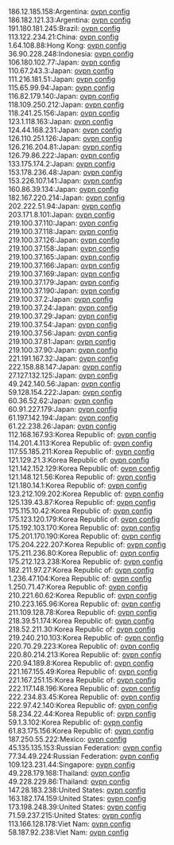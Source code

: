 186.12.185.158:Argentina: [ovpn config](vpn/186_12_185_158.ovpn)  
186.182.121.33:Argentina: [ovpn config](vpn/186_182_121_33.ovpn)  
191.180.181.245:Brazil: [ovpn config](vpn/191_180_181_245.ovpn)  
113.122.234.21:China: [ovpn config](vpn/113_122_234_21.ovpn)  
1.64.108.88:Hong Kong: [ovpn config](vpn/1_64_108_88.ovpn)  
36.90.228.248:Indonesia: [ovpn config](vpn/36_90_228_248.ovpn)  
106.180.102.77:Japan: [ovpn config](vpn/106_180_102_77.ovpn)  
110.67.243.3:Japan: [ovpn config](vpn/110_67_243_3.ovpn)  
111.216.181.51:Japan: [ovpn config](vpn/111_216_181_51.ovpn)  
115.65.99.94:Japan: [ovpn config](vpn/115_65_99_94.ovpn)  
116.82.179.140:Japan: [ovpn config](vpn/116_82_179_140.ovpn)  
118.109.250.212:Japan: [ovpn config](vpn/118_109_250_212.ovpn)  
118.241.25.156:Japan: [ovpn config](vpn/118_241_25_156.ovpn)  
123.1.118.163:Japan: [ovpn config](vpn/123_1_118_163.ovpn)  
124.44.168.231:Japan: [ovpn config](vpn/124_44_168_231.ovpn)  
126.110.251.126:Japan: [ovpn config](vpn/126_110_251_126.ovpn)  
126.216.204.81:Japan: [ovpn config](vpn/126_216_204_81.ovpn)  
126.79.86.222:Japan: [ovpn config](vpn/126_79_86_222.ovpn)  
133.175.174.2:Japan: [ovpn config](vpn/133_175_174_2.ovpn)  
153.178.236.48:Japan: [ovpn config](vpn/153_178_236_48.ovpn)  
153.226.107.141:Japan: [ovpn config](vpn/153_226_107_141.ovpn)  
160.86.39.134:Japan: [ovpn config](vpn/160_86_39_134.ovpn)  
182.167.220.214:Japan: [ovpn config](vpn/182_167_220_214.ovpn)  
202.222.51.94:Japan: [ovpn config](vpn/202_222_51_94.ovpn)  
203.171.8.101:Japan: [ovpn config](vpn/203_171_8_101.ovpn)  
219.100.37.110:Japan: [ovpn config](vpn/219_100_37_110.ovpn)  
219.100.37.118:Japan: [ovpn config](vpn/219_100_37_118.ovpn)  
219.100.37.126:Japan: [ovpn config](vpn/219_100_37_126.ovpn)  
219.100.37.158:Japan: [ovpn config](vpn/219_100_37_158.ovpn)  
219.100.37.165:Japan: [ovpn config](vpn/219_100_37_165.ovpn)  
219.100.37.166:Japan: [ovpn config](vpn/219_100_37_166.ovpn)  
219.100.37.169:Japan: [ovpn config](vpn/219_100_37_169.ovpn)  
219.100.37.179:Japan: [ovpn config](vpn/219_100_37_179.ovpn)  
219.100.37.190:Japan: [ovpn config](vpn/219_100_37_190.ovpn)  
219.100.37.2:Japan: [ovpn config](vpn/219_100_37_2.ovpn)  
219.100.37.24:Japan: [ovpn config](vpn/219_100_37_24.ovpn)  
219.100.37.29:Japan: [ovpn config](vpn/219_100_37_29.ovpn)  
219.100.37.54:Japan: [ovpn config](vpn/219_100_37_54.ovpn)  
219.100.37.56:Japan: [ovpn config](vpn/219_100_37_56.ovpn)  
219.100.37.81:Japan: [ovpn config](vpn/219_100_37_81.ovpn)  
219.100.37.90:Japan: [ovpn config](vpn/219_100_37_90.ovpn)  
221.191.167.32:Japan: [ovpn config](vpn/221_191_167_32.ovpn)  
222.158.88.147:Japan: [ovpn config](vpn/222_158_88_147.ovpn)  
27.127.132.125:Japan: [ovpn config](vpn/27_127_132_125.ovpn)  
49.242.140.56:Japan: [ovpn config](vpn/49_242_140_56.ovpn)  
59.128.154.222:Japan: [ovpn config](vpn/59_128_154_222.ovpn)  
60.36.52.62:Japan: [ovpn config](vpn/60_36_52_62.ovpn)  
60.91.227.179:Japan: [ovpn config](vpn/60_91_227_179.ovpn)  
61.197.142.194:Japan: [ovpn config](vpn/61_197_142_194.ovpn)  
61.22.238.26:Japan: [ovpn config](vpn/61_22_238_26.ovpn)  
112.168.167.93:Korea Republic of: [ovpn config](vpn/112_168_167_93.ovpn)  
114.201.4.113:Korea Republic of: [ovpn config](vpn/114_201_4_113.ovpn)  
117.55.185.211:Korea Republic of: [ovpn config](vpn/117_55_185_211.ovpn)  
121.129.21.3:Korea Republic of: [ovpn config](vpn/121_129_21_3.ovpn)  
121.142.152.129:Korea Republic of: [ovpn config](vpn/121_142_152_129.ovpn)  
121.148.121.56:Korea Republic of: [ovpn config](vpn/121_148_121_56.ovpn)  
121.180.14.1:Korea Republic of: [ovpn config](vpn/121_180_14_1.ovpn)  
123.212.109.202:Korea Republic of: [ovpn config](vpn/123_212_109_202.ovpn)  
125.139.43.87:Korea Republic of: [ovpn config](vpn/125_139_43_87.ovpn)  
175.115.10.42:Korea Republic of: [ovpn config](vpn/175_115_10_42.ovpn)  
175.123.120.179:Korea Republic of: [ovpn config](vpn/175_123_120_179.ovpn)  
175.192.103.170:Korea Republic of: [ovpn config](vpn/175_192_103_170.ovpn)  
175.201.170.190:Korea Republic of: [ovpn config](vpn/175_201_170_190.ovpn)  
175.204.222.207:Korea Republic of: [ovpn config](vpn/175_204_222_207.ovpn)  
175.211.236.80:Korea Republic of: [ovpn config](vpn/175_211_236_80.ovpn)  
175.212.123.238:Korea Republic of: [ovpn config](vpn/175_212_123_238.ovpn)  
182.211.97.27:Korea Republic of: [ovpn config](vpn/182_211_97_27.ovpn)  
1.236.47.104:Korea Republic of: [ovpn config](vpn/1_236_47_104.ovpn)  
1.250.71.47:Korea Republic of: [ovpn config](vpn/1_250_71_47.ovpn)  
210.221.60.62:Korea Republic of: [ovpn config](vpn/210_221_60_62.ovpn)  
210.223.165.96:Korea Republic of: [ovpn config](vpn/210_223_165_96.ovpn)  
211.109.128.78:Korea Republic of: [ovpn config](vpn/211_109_128_78.ovpn)  
218.39.51.174:Korea Republic of: [ovpn config](vpn/218_39_51_174.ovpn)  
218.52.211.30:Korea Republic of: [ovpn config](vpn/218_52_211_30.ovpn)  
219.240.210.103:Korea Republic of: [ovpn config](vpn/219_240_210_103.ovpn)  
220.70.29.223:Korea Republic of: [ovpn config](vpn/220_70_29_223.ovpn)  
220.80.214.213:Korea Republic of: [ovpn config](vpn/220_80_214_213.ovpn)  
220.94.189.8:Korea Republic of: [ovpn config](vpn/220_94_189_8.ovpn)  
221.167.155.49:Korea Republic of: [ovpn config](vpn/221_167_155_49.ovpn)  
221.167.251.15:Korea Republic of: [ovpn config](vpn/221_167_251_15.ovpn)  
222.117.148.196:Korea Republic of: [ovpn config](vpn/222_117_148_196.ovpn)  
222.234.83.45:Korea Republic of: [ovpn config](vpn/222_234_83_45.ovpn)  
222.97.42.140:Korea Republic of: [ovpn config](vpn/222_97_42_140.ovpn)  
58.234.22.44:Korea Republic of: [ovpn config](vpn/58_234_22_44.ovpn)  
59.1.3.102:Korea Republic of: [ovpn config](vpn/59_1_3_102.ovpn)  
61.83.175.156:Korea Republic of: [ovpn config](vpn/61_83_175_156.ovpn)  
187.250.55.222:Mexico: [ovpn config](vpn/187_250_55_222.ovpn)  
45.135.135.153:Russian Federation: [ovpn config](vpn/45_135_135_153.ovpn)  
77.34.49.224:Russian Federation: [ovpn config](vpn/77_34_49_224.ovpn)  
109.123.231.44:Singapore: [ovpn config](vpn/109_123_231_44.ovpn)  
49.228.179.168:Thailand: [ovpn config](vpn/49_228_179_168.ovpn)  
49.228.229.86:Thailand: [ovpn config](vpn/49_228_229_86.ovpn)  
147.28.183.238:United States: [ovpn config](vpn/147_28_183_238.ovpn)  
163.182.174.159:United States: [ovpn config](vpn/163_182_174_159.ovpn)  
173.198.248.39:United States: [ovpn config](vpn/173_198_248_39.ovpn)  
71.59.237.215:United States: [ovpn config](vpn/71_59_237_215.ovpn)  
113.166.128.178:Viet Nam: [ovpn config](vpn/113_166_128_178.ovpn)  
58.187.92.238:Viet Nam: [ovpn config](vpn/58_187_92_238.ovpn)  
